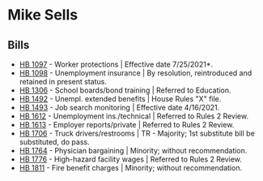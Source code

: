 # Mike Sells
## Bills
* [HB 1097](/bill/2021-22/hb/1097/) - Worker protections | Effective date 7/25/2021*.
* [HB 1098](/bill/2021-22/hb/1098/) - Unemployment insurance | By resolution, reintroduced and retained in present status.
* [HB 1306](/bill/2021-22/hb/1306/) - School boards/bond training | Referred to Education.
* [HB 1492](/bill/2021-22/hb/1492/) - Unempl. extended benefits | House Rules "X" file.
* [HB 1493](/bill/2021-22/hb/1493/) - Job search monitoring | Effective date 4/16/2021.
* [HB 1612](/bill/2021-22/hb/1612/) - Unemployment ins./technical | Referred to Rules 2 Review.
* [HB 1613](/bill/2021-22/hb/1613/) - Employer reports/private | Referred to Rules 2 Review.
* [HB 1706](/bill/2021-22/hb/1706/) - Truck drivers/restrooms | TR - Majority; 1st substitute bill be substituted, do pass.
* [HB 1764](/bill/2021-22/hb/1764/) - Physician bargaining | Minority; without recommendation.
* [HB 1776](/bill/2021-22/hb/1776/) - High-hazard facility wages | Referred to Rules 2 Review.
* [HB 1811](/bill/2021-22/hb/1811/) - Fire benefit charges | Minority; without recommendation.
